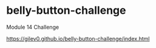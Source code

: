 # belly-button-challenge
Module 14 Challenge


https://gilev0.github.io/belly-button-challenge/index.html

